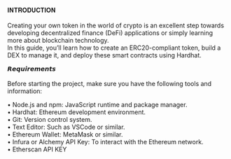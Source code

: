 𝐈𝐍𝐓𝐑𝐎𝐃𝐔𝐂𝐓𝐈𝐎𝐍 <br> <br>
Creating your own token in the world of crypto is an excellent step towards developing decentralized finance (DeFi) applications or simply learning more about blockchain technology. <br> In this guide, you’ll learn how to create an ERC20-compliant token, build a DEX to manage it, and deploy these smart contracts using Hardhat.

𝙍𝙚𝙦𝙪𝙞𝙧𝙚𝙢𝙚𝙣𝙩𝙨 <br> <br>
Before starting the project, make sure you have the following tools and information:

• Node.js and npm: JavaScript runtime and package manager. <br>
• Hardhat: Ethereum development environment. <br>
• Git: Version control system. <br>
• Text Editor: Such as VSCode or similar. <br>
• Ethereum Wallet: MetaMask or similar. <br>
• Infura or Alchemy API Key: To interact with the Ethereum network. <br>
• Etherscan API KEY <br>
